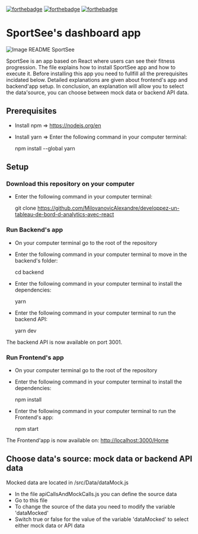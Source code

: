 [![forthebadge](https://forthebadge.com/images/badges/made-with-javascript.svg)](https://forthebadge.com)
[![forthebadge](https://forthebadge.com/images/badges/uses-css.svg)](https://forthebadge.com)
[![forthebadge](https://forthebadge.com/images/badges/uses-html.svg)](https://forthebadge.com)

# SportSee's dashboard app

<img onerror="this.onerror=null; this.src='Image_README_SportSee.png';" src='src/Assets/Image_README_SportSee.png' alt='Image README SportSee' title='Image_README_SportSee'/>

SportSee is an app based on React where users can see their fitness progression.
The file explains how to install SportSee app and how to execute it.
Before installing this app you need to fullfill all the prerequisites incidated below.
Detailed explanations are given about frontend's app and backend'app setup.
In conclusion, an explanation will allow you to select the data'source, you can choose between mock data
or backend API data.  

## Prerequisites

- Install npm => <a href='https://nodejs.org/en'>https://nodejs.org/en</a>
- Install yarn => Enter the following command in your computer terminal:

    npm install --global yarn

## Setup

### Download this repository on your computer

- Enter the following command in your computer terminal: 

    git clone <a href='https://github.com/MilovanovicAlexandre/developpez-un-tableau-de-bord-d-analytics-avec-react'>https://github.com/MilovanovicAlexandre/developpez-un-tableau-de-bord-d-analytics-avec-react</a>
### Run Backend's app

- On your computer terminal go to the root of the repository

- Enter the following command in your computer terminal to move in the backend's folder:

    cd backend

- Enter the following command in your computer terminal to install the dependencies:

    yarn

- Enter the following command in your computer terminal to run the backend API:

    yarn dev

The backend API is now available on port 3001. 

### Run Frontend's app

- On your computer terminal go to the root of the repository

- Enter the following command in your computer terminal to install the dependencies:

    npm install

- Enter the following command in your computer terminal to run the Frontend's app:

    npm start

The Frontend'app is now available on: <a href='http://localhost:3000/Home'>http://localhost:3000/Home</a>

## Choose data's source: mock data or backend API data

Mocked data are located in /src/Data/dataMock.js

- In the file apiCallsAndMockCalls.js you can define the source data
- Go to this file
- To change the source of the data you need to modify the variable 'dataMocked'
- Switch true or false for the value of the variable 'dataMocked' to select either mock data or API data 